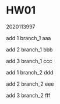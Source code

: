 # HW01
2020113997

add 1 branch_1 aaa

add 2 branch_1 bbb

add 3 branch_1 ccc

add 1 branch_2 ddd

add 2 branch_2 eee

add 3 branch_2 fff
